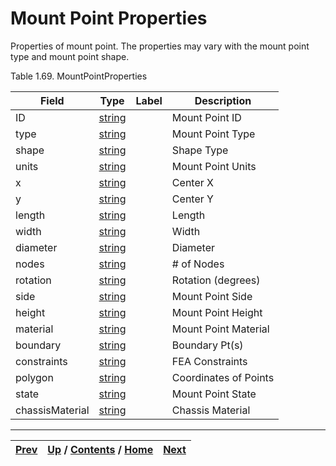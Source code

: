 
# Mount Point Properties

Properties of mount point. The properties may vary with the mount point type
and mount point shape.

Table 1.69. MountPointProperties

Field| Type| Label| Description  
---|---|---|---  
ID| [string](ch01s11.md "gRPC Scalar Value Types")|  | Mount Point ID  
type| [string](ch01s11.md "gRPC Scalar Value Types")|  | Mount Point Type  
shape| [string](ch01s11.md "gRPC Scalar Value Types")|  | Shape Type  
units| [string](ch01s11.md "gRPC Scalar Value Types")|  | Mount Point Units  
x| [string](ch01s11.md "gRPC Scalar Value Types")|  | Center X  
y| [string](ch01s11.md "gRPC Scalar Value Types")|  | Center Y  
length| [string](ch01s11.md "gRPC Scalar Value Types")|  | Length  
width| [string](ch01s11.md "gRPC Scalar Value Types")|  | Width  
diameter| [string](ch01s11.md "gRPC Scalar Value Types")|  | Diameter  
nodes| [string](ch01s11.md "gRPC Scalar Value Types")|  | # of Nodes  
rotation| [string](ch01s11.md "gRPC Scalar Value Types")|  | Rotation (degrees)  
side| [string](ch01s11.md "gRPC Scalar Value Types")|  | Mount Point Side  
height| [string](ch01s11.md "gRPC Scalar Value Types")|  | Mount Point Height  
material| [string](ch01s11.md "gRPC Scalar Value Types")|  | Mount Point Material  
boundary| [string](ch01s11.md "gRPC Scalar Value Types")|  | Boundary Pt(s)  
constraints| [string](ch01s11.md "gRPC Scalar Value Types")|  | FEA Constraints  
polygon| [string](ch01s11.md "gRPC Scalar Value Types")|  | Coordinates of Points  
state| [string](ch01s11.md "gRPC Scalar Value Types")|  | Mount Point State  
chassisMaterial| [string](ch01s11.md "gRPC Scalar Value Types")|  | Chassis Material  
  
  

* * *

[Prev](ch01s05s14s02.md) | [Up](ch01s05s14.md) / [Contents](index.md) / [Home](../../index.htm)|  [Next](ch01s05s14s04.md)  
---|---|---

